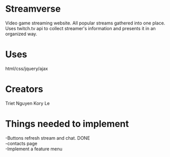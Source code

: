 Streamverse
===========

Video game streaming website. 
All popular streams gathered into one place.
Uses twitch.tv api to collect streamer's information and presents it in an organized way.

Uses
=====
html/css/jquery/ajax

Creators
=========
Triet Nguyen
Kory Le

Things needed to implement
==========================
-Buttons refresh stream and chat. DONE
<br>
-contacts page
<br>
-Implement a feature menu
